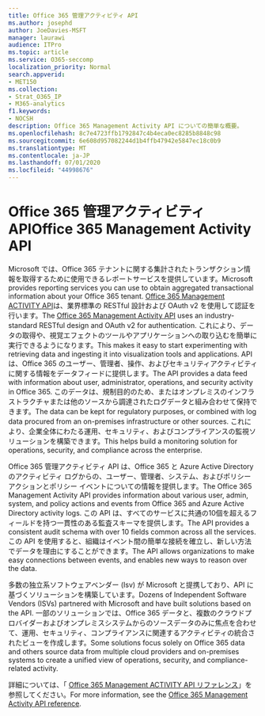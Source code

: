 ```yaml
---
title: Office 365 管理アクティビティ API
ms.author: josephd
author: JoeDavies-MSFT
manager: laurawi
audience: ITPro
ms.topic: article
ms.service: O365-seccomp
localization_priority: Normal
search.appverid:
- MET150
ms.collection:
- Strat_O365_IP
- M365-analytics
f1.keywords:
- NOCSH
description: Office 365 Management Activity API についての簡単な概要。
ms.openlocfilehash: 8c7e4723ffb1792847c4b4eca0ec8285b8848c98
ms.sourcegitcommit: 6e608d957082244d1b4ffb47942e5847ec18c0b9
ms.translationtype: MT
ms.contentlocale: ja-JP
ms.lasthandoff: 07/01/2020
ms.locfileid: "44998676"
---
```

# <a name="office-365-management-activity-api"></a><span data-ttu-id="feb68-103">Office 365 管理アクティビティ API</span><span class="sxs-lookup"><span data-stu-id="feb68-103">Office 365 Management Activity API</span></span>

<span data-ttu-id="feb68-104">Microsoft では、Office 365 テナントに関する集計されたトランザクション情報を取得するために使用できるレポートサービスを提供しています。</span><span class="sxs-lookup"><span data-stu-id="feb68-104">Microsoft provides reporting services you can use to obtain aggregated transactional information about your Office 365 tenant.</span></span> <span data-ttu-id="feb68-105">[Office 365 Management ACTIVITY API](https://docs.microsoft.com/office/office-365-management-api/office-365-management-apis-overview#office-365-management-activity-api)は、業界標準の RESTful 設計および OAuth v2 を使用して認証を行います。</span><span class="sxs-lookup"><span data-stu-id="feb68-105">The [Office 365 Management Activity API](https://docs.microsoft.com/office/office-365-management-api/office-365-management-apis-overview#office-365-management-activity-api) uses an industry-standard RESTful design and OAuth v2 for authentication.</span></span> <span data-ttu-id="feb68-106">これにより、データの取得や、視覚エフェクトのツールやアプリケーションへの取り込むを簡単に実行できるようになります。</span><span class="sxs-lookup"><span data-stu-id="feb68-106">This makes it easy to start experimenting with retrieving data and ingesting it into visualization tools and applications.</span></span> <span data-ttu-id="feb68-107">API は、Office 365 のユーザー、管理者、操作、およびセキュリティアクティビティに関する情報をデータフィードに提供します。</span><span class="sxs-lookup"><span data-stu-id="feb68-107">The API provides a data feed with information about user, administrator, operations, and security activity in Office 365.</span></span> <span data-ttu-id="feb68-108">このデータは、規制目的のため、またはオンプレミスのインフラストラクチャまたは他のソースから調達されたログデータと組み合わせて保持できます。</span><span class="sxs-lookup"><span data-stu-id="feb68-108">The data can be kept for regulatory purposes, or combined with log data procured from an on-premises infrastructure or other sources.</span></span> <span data-ttu-id="feb68-109">これにより、企業全体にわたる運用、セキュリティ、およびコンプライアンスの監視ソリューションを構築できます。</span><span class="sxs-lookup"><span data-stu-id="feb68-109">This helps build a monitoring solution for operations, security, and compliance across the enterprise.</span></span>

<span data-ttu-id="feb68-110">Office 365 管理アクティビティ API は、Office 365 と Azure Active Directory のアクティビティ ログからの、ユーザー、管理者、システム、およびポリシー アクションとポリシー イベントについての情報を提供します。</span><span class="sxs-lookup"><span data-stu-id="feb68-110">The Office 365 Management Activity API provides information about various user, admin, system, and policy actions and events from Office 365 and Azure Active Directory activity logs.</span></span> <span data-ttu-id="feb68-111">この API は、すべてのサービスに共通の10個を超えるフィールドを持つ一貫性のある監査スキーマを提供します。</span><span class="sxs-lookup"><span data-stu-id="feb68-111">The API provides a consistent audit schema with over 10 fields common across all the services.</span></span> <span data-ttu-id="feb68-112">この API を使用すると、組織はイベント間の簡単な接続を確立し、新しい方法でデータを理由にすることができます。</span><span class="sxs-lookup"><span data-stu-id="feb68-112">The API allows organizations to make easy connections between events, and enables new ways to reason over the data.</span></span>

<span data-ttu-id="feb68-113">多数の独立系ソフトウェアベンダー (Isv) が Microsoft と提携しており、API に基づくソリューションを構築しています。</span><span class="sxs-lookup"><span data-stu-id="feb68-113">Dozens of Independent Software Vendors (ISVs) partnered with Microsoft and have built solutions based on the API.</span></span> <span data-ttu-id="feb68-114">一部のソリューションでは、Office 365 データと、複数のクラウドプロバイダーおよびオンプレミスシステムからのソースデータのみに焦点を合わせて、運用、セキュリティ、コンプライアンスに関連するアクティビティの統合されたビューを作成します。</span><span class="sxs-lookup"><span data-stu-id="feb68-114">Some solutions focus solely on Office 365 data and others source data from multiple cloud providers and on-premises systems to create a unified view of operations, security, and compliance-related activity.</span></span> 

<span data-ttu-id="feb68-115">詳細については、「 [Office 365 Management ACTIVITY API リファレンス](https://docs.microsoft.com/office/office-365-management-api/office-365-management-activity-api-reference)」を参照してください。</span><span class="sxs-lookup"><span data-stu-id="feb68-115">For more information, see the [Office 365 Management Activity API reference](https://docs.microsoft.com/office/office-365-management-api/office-365-management-activity-api-reference).</span></span>
